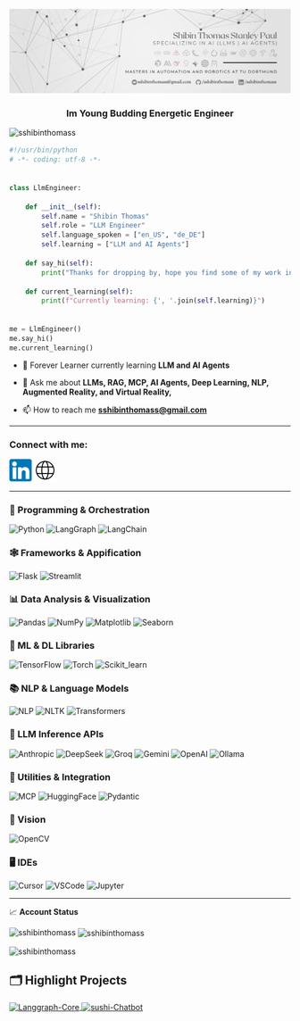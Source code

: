 ![Logo](https://raw.githubusercontent.com/sshibinthomass/sshibinthomass/main/Shibin.png)
 
<h3 align="center">Im Young Budding Energetic Engineer</h3>

<p align="left"> <img src="https://komarev.com/ghpvc/?username=sshibinthomass&label=Profile%20views&color=0e75b6&style=flat" alt="sshibinthomass" /> </p>

```python
#!/usr/bin/python
# -*- coding: utf-8 -*-


class LlmEngineer:

    def __init__(self):
        self.name = "Shibin Thomas"
        self.role = "LLM Engineer"
        self.language_spoken = ["en_US", "de_DE"]
        self.learning = ["LLM and AI Agents"]

    def say_hi(self):
        print("Thanks for dropping by, hope you find some of my work interesting.")

    def current_learning(self):
        print(f"Currently learning: {', '.join(self.learning)}")


me = LlmEngineer()
me.say_hi()
me.current_learning()
```

- 🌱 Forever Learner currently learning **LLM and AI Agents**

- 💬 Ask me about **LLMs, RAG, MCP, AI Agents, Deep Learning, NLP, Augmented Reality, and Virtual Reality,**

- 📫 How to reach me **sshibinthomass@gmail.com**

---
<h3 align="left">Connect with me:</h3>
<p align="left">

<a href="https://linkedin.com/in/sshibinthomass" ><img src="https://raw.githubusercontent.com/sshibinthomass/sshibinthomass/main/Icons/linkedin.png" alt="Alt text" width="40"/></a>
<a href="https://sshibinthomass.github.io/myportfolio/"><img src="https://github.com/sshibinthomass/sshibinthomass/blob/main/Icons/web.png" alt="Alt text" width="40"/></a>

</p>

---

<h3 align="left">🧠 Programming & Orchestration</h3>

![Python](https://img.shields.io/badge/Python-Code-blue)
![LangGraph](https://img.shields.io/badge/LangGraph-Orchestration-blue)
![LangChain](https://img.shields.io/badge/LangChain-Orchestration-blue)


<h3 align="left">🕸️ Frameworks & Appification</h3>

![Flask](https://img.shields.io/badge/Flask-Framework-green)
![Streamlit](https://img.shields.io/badge/Streamlit-Appification-green)



<h3 align="left">📊 Data Analysis & Visualization</h3>

![Pandas](https://img.shields.io/badge/Pandas-Data_Analysis-orange)
![NumPy](https://img.shields.io/badge/NumPy-Data_Analysis-orange)
![Matplotlib](https://img.shields.io/badge/Matplotlib-Visualization-orange)
![Seaborn](https://img.shields.io/badge/Seaborn-Visualization-orange)



<h3 align="left">🧠 ML & DL Libraries</h3>

![TensorFlow](https://img.shields.io/badge/TensorFlow-Deep_Learning-red)
![Torch](https://img.shields.io/badge/Torch-Deep_Learning-red)
![Scikit_learn](https://img.shields.io/badge/Scikit_learn-ML_Algorithms-red)



<h3 align="left">📚 NLP & Language Models</h3>

![NLP](https://img.shields.io/badge/NLP-Text_Processing-purple)
![NLTK](https://img.shields.io/badge/NLTK-Text_Preprocessing-purple)
![Transformers](https://img.shields.io/badge/Transformers-LLM_Library-purple)



<h3 align="left">🤖 LLM Inference APIs</h3>

![Anthropic](https://img.shields.io/badge/Anthropic-LLM_Inference-yellow)
![DeepSeek](https://img.shields.io/badge/DeepSeek-LLM_Inference-yellow)
![Groq](https://img.shields.io/badge/Groq-LLM_Inference-yellow)
![Gemini](https://img.shields.io/badge/Gemini-LLM_Inference-yellow)
![OpenAI](https://img.shields.io/badge/OpenAI-LLM_Inference-yellow)
![Ollama](https://img.shields.io/badge/Ollama-LLM_InferenceAPI-yellow)



<h3 align="left">🧩 Utilities & Integration</h3>

![MCP](https://img.shields.io/badge/MCP-Tool_Calling_Protocol-pink)
![HuggingFace](https://img.shields.io/badge/HuggingFace-Model_Hub-pink)
![Pydantic](https://img.shields.io/badge/Pydantic-Data_Validation-pink)



<h3 align="left">🎥 Vision</h3>

![OpenCV](https://img.shields.io/badge/OpenCV-Computer_Vision-teal)



<h3 align="left">🖥️ IDEs</h3>

![Cursor](https://img.shields.io/badge/Cursor-IDE-gray)
![VSCode](https://img.shields.io/badge/VSCode-IDE-gray)
![Jupyter](https://img.shields.io/badge/Jupyter-IDE-gray)

---

📈 **Account Status**
<p><img align="left" src="https://github-readme-stats.vercel.app/api/top-langs?username=sshibinthomass&show_icons=true&theme=dracula&locale=en&layout=compact" alt="sshibinthomass" /></p>
<p>&nbsp;<img align="center" src="https://github-readme-stats.vercel.app/api?username=sshibinthomass&show_icons=true&theme=tokyonight&locale=en" alt="sshibinthomass" /></p>

<p><img align="center" src="https://github-readme-streak-stats.herokuapp.com/?user=sshibinthomass&theme=dark" alt="sshibinthomass" /></p>


## 🗂️ Highlight Projects

<a href="https://github.com/sshibinthomass/Langgraph-Core">
  <img align="center" src="https://github-readme-stats.vercel.app/api/pin/?username=sshibinthomass&repo=Langgraph-Core&show_icons=true&line_height=27&title_color=6aa6f8&text_color=8a919a&icon_color=6aa6f8&bg_color=22272e" alt="Langgraph-Core" />
</a>

<a href="https://github.com/sshibinthomass/Munich-sushi-Chatbot">
  <img align="center" src="https://github-readme-stats.vercel.app/api/pin/?username=sshibinthomass&repo=Munich-sushi-Chatbot&show_icons=true&line_height=27&title_color=6aa6f8&text_color=8a919a&icon_color=6aa6f8&bg_color=22272e" alt="sushi-Chatbot" />
</a>
